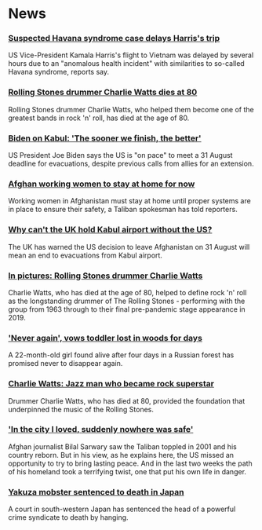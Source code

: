 # News
### [Suspected Havana syndrome case delays Harris's trip](https://www.bbc.com/news/world-us-canada-58322593)
US Vice-President Kamala Harris's flight to Vietnam was delayed by several hours due to an "anomalous health incident" with similarities to so-called Havana syndrome, reports say.
### [Rolling Stones drummer Charlie Watts dies at 80](https://www.bbc.com/news/entertainment-arts-58316842)
Rolling Stones drummer Charlie Watts, who helped them become one of the greatest bands in rock 'n' roll, has died at the age of 80.
### [Biden on Kabul: 'The sooner we finish, the better'](https://www.bbc.com/news/world-asia-58321849)
US President Joe Biden says the US is "on pace" to meet a 31 August deadline for evacuations, despite previous calls from allies for an extension.
### [Afghan working women to stay at home for now](https://www.bbc.com/news/world-asia-58315413)
Working women in Afghanistan must stay at home until proper systems are in place to ensure their safety, a Taliban spokesman has told reporters.
### [Why can't the UK hold Kabul airport without the US?](https://www.bbc.com/news/world-58305185)
The UK has warned the US decision to leave Afghanistan on 31 August will mean an end to evacuations from Kabul airport.
### [In pictures: Rolling Stones drummer Charlie Watts](https://www.bbc.com/news/entertainment-arts-58323305)
Charlie Watts, who has died at the age of 80, helped to define rock 'n' roll as the longstanding drummer of The Rolling Stones - performing with the group from 1963 through to their final pre-pandemic stage appearance in 2019.
### ['Never again', vows toddler lost in woods for days](https://www.bbc.com/news/world-europe-58315926)
A 22-month-old girl found alive after four days in a Russian forest has promised never to disappear again.
### [Charlie Watts: Jazz man who became rock superstar](https://www.bbc.com/news/entertainment-arts-22200496)
Drummer Charlie Watts, who has died at 80, provided the foundation that underpinned the music of the Rolling Stones.
### ['In the city I loved, suddenly nowhere was safe'](https://www.bbc.com/news/world-south-asia-58071592)
Afghan journalist Bilal Sarwary saw the Taliban toppled in 2001 and his country reborn. But in his view, as he explains here, the US missed an opportunity to try to bring lasting peace. And in the last two weeks the path of his homeland took a terrifying twist, one that put his own life in danger.
### [Yakuza mobster sentenced to death in Japan](https://www.bbc.com/news/world-asia-58321573)
A court in south-western Japan has sentenced the head of a powerful crime syndicate to death by hanging.
